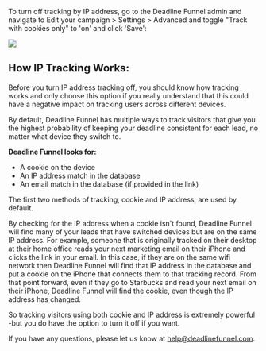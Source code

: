 To turn off tracking by IP address, go to the Deadline Funnel admin and
navigate to Edit your campaign > Settings > Advanced and toggle "Track with
cookies only" to 'on' and click 'Save':

![](https://d33v4339jhl8k0.cloudfront.net/docs/assets/53974d6ce4b0c76107b109d1/images/5a836d912c7d3a4a4199177a/file-0guXvqHUGX.png)

## How IP Tracking Works:

Before you turn IP address tracking off, you should know how tracking works
and only choose this option if you really understand that this could have a
negative impact on tracking users across different devices.

By default, Deadline Funnel has multiple ways to track visitors that give you
the highest probability of keeping your deadline consistent for each lead, no
matter what device they switch to.

**Deadline Funnel looks for:**

  * A cookie on the device
  * An IP address match in the database
  * An email match in the database (if provided in the link)

The first two methods of tracking, cookie and IP address, are used by default.

By checking for the IP address when a cookie isn't found, Deadline Funnel will
find many of your leads that have switched devices but are on the same IP
address. For example, someone that is originally tracked on their desktop at
their home office reads your next marketing email on their iPhone and clicks
the link in your email. In this case, if they are on the same wifi network
then Deadline Funnel will find that IP address in the database and put a
cookie on the iPhone that connects them to that tracking record. From that
point forward, even if they go to Starbucks and read your next email on their
iPhone, Deadline Funnel will find the cookie, even though the IP address has
changed.

So tracking visitors using both cookie and IP address is extremely powerful -but you do have the option to turn it off if you want.

If you have any questions, please let us know at
[help@deadlinefunnel.com](mailto:mailto:help@deadlinefunnel.com).

